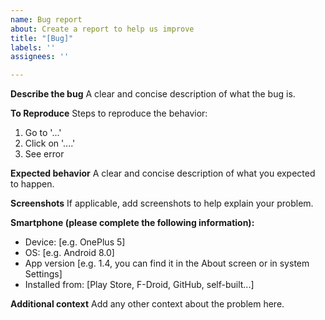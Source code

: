 ```yaml
---
name: Bug report
about: Create a report to help us improve
title: "[Bug]"
labels: ''
assignees: ''

---
```


**Describe the bug**
A clear and concise description of what the bug is.

**To Reproduce**
Steps to reproduce the behavior:
1. Go to '...'
2. Click on '....'
3. See error

**Expected behavior**
A clear and concise description of what you expected to happen.

**Screenshots**
If applicable, add screenshots to help explain your problem.

**Smartphone (please complete the following information):**
 - Device: [e.g. OnePlus 5]
 - OS: [e.g. Android 8.0]
 - App version [e.g. 1.4, you can find it in the About screen or in system Settings]
 - Installed from: [Play Store, F-Droid, GitHub, self-built...]

**Additional context**
Add any other context about the problem here.

